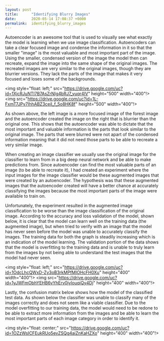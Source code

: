 ```yaml
---
layout: post
title:      "Identifying Blurry Images"
date:       2020-05-14 17:08:37 +0000
permalink:  identifying_blurry_images
---
```



Autoencoder is an awesome tool that is used to visually see what exactly the model is learning when we use image classification. Autoencoders can take a clear focused image and condense the information in it so that the smaller "image" is the most valuable and most important part of the image. Using the smaller, condensed version of the image the model then can recreate, expand the image into the same shape of the original images. The recreated images are very similar to the original images, though they are blurrier versions. They lack the parts of the image that makes it very focused and loses some of the backgrounds. 



<img  style="float: left;"  src="https://drive.google.com/uc?id=1XjcRJuNTI7B7AsZrNIg4bRJ7_yuqr4lV" height="500" width="400"!>
<img   src="https://drive.google.com/uc?id=1L-FxmT7JPv7IhhABZ3ceiI_f_5o8HK8f"  height="500" width="400"!>




As shown above, the left image is a more focused image of the forest image and the autoencoder created the image on the right that is blurrier than the original one. This shows that the autoencoder was able to dictate that the most important and valuable information is the parts that look similar to the original image. The parts that were blurred were not apart of the condensed information meaning that it did not need those parts to be able to recreate a very similar image.

When creating an image classifier we usually use the original image for the classifier to learn from in a big deep neural network and be able to make predictions from.  Since autoencoder can find the most valuable parts of an image (to be able to recreate it), I had created an experiment where the input images for the image classifier would be these augmented images that were created by an autoencoder. The hypothesis was that these augmented images that the autoencoder created will have a better chance at accurately classifying the images because the most important parts of the image were available to train on. 

Unfortunately, the experiment resulted in the augmented image classification to be worse than the image classification of the original image. According to the accuracy and loss validation of the model, shown below, it is clear that the model can learn well on the training data (the augmented image), but when tried to verify with an image that the model has never seen before the model was unable to accurately classify the images. The training data for both the graph is steadily increasing which is an indication of the model learning. The validation portion of the data shows that the model is overfitting to the training data and is unable to truly learn from the images by not being able to understand the test images that the model had never seen. 


<img  style="float: left;"  src="https://drive.google.com/uc?id=1OdcLhcQWxD-Zy3oB3rkMPfMIOHcFH0Xu" height="400" width="400"!>
<img   src="https://drive.google.com/uc?id=1yJWFmObhYEHB6vYhErv0jylouqiQy4Dj"  height="400" width="400"!>



Lastly, the confusion matrix below shows how the model of the classified test data. As shown below the classifier was unable to classify many of the images correctly and does not seem like a viable classifier. Due to the model overfitting to our training data, the model would need to be redone to be able to extract more information from the images and be able to learn the most important parts of each image category in order to identify it.


<img  style="float: center;"  src="https://drive.google.com/uc?id=1OZzWsICFEukRUo5evZSQg4aiZnKaHZXo"  height="400" width="400"!>
